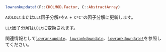 ```julia
lowrankupdate!(F::CHOLMOD.Factor, C::AbstractArray)
```

`A`の`LDLt`または`LLt`因子分解`F`を`A + C*C'`の因子分解に更新します。

`LLt`因子分解は`LDLt`に変換されます。

関連情報として[`lowrankupdate`](@ref)、[`lowrankdowndate`](@ref)、[`lowrankdowndate!`](@ref)を参照してください。
